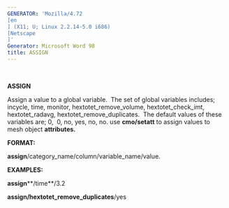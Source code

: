```yaml
---
GENERATOR: 'Mozilla/4.72 
[en
] (X11; U; Linux 2.2.14-5.0 i686) 
[Netscape
]'
Generator: Microsoft Word 98
title: ASSIGN
---
```


 

 **ASSIGN**

  Assign a value to a global variable.  The set of global variables
  includes; incycle, time, monitor, hextotet\_remove\_volume,
  hextotet\_check\_imt, hextotet\_radavg,
  hextotet\_remove\_duplicates.  The default values of these variables
  are; 0,  0, no, yes, no, no. use **cmo/setatt** to assign values to
  mesh object **attributes.**

 **FORMAT:**

  **assign**/category\_name/column/variable\_name/value.

 **EXAMPLES:**

  **assign****/time**/3.2

  **assign/hextotet\_remove\_duplicates**/yes
